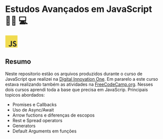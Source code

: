 # Estudos Avançados em JavaScript 🧑‍🎓 💻
<div style="display: inline-block">
<img width="40" src='https://raw.githubusercontent.com/devicons/devicon/master/icons/javascript/javascript-original.svg'/>
</div>

## Resumo
Neste repositorio estão os arquivos produzidos durante o curso de JavaScript que realizei na [Digital Innovation One](https://digitalinnovation.one/).
Em pararelo a este curso estava realizando também as atividades na [FreeCodeCamp.org](https://www.freecodecamp.org/learn/javascript-algorithms-and-data-structures/).
Nesses dois cursos aprendi toda a base que precisa em JavaScrip.
Principais topicos abordados:
- Promises e Callbacks
- Uso de Async/Await
- Arrow fuctions e diferenças de escopos
- Rest e Spread operators
- Generators
- Default Arguments em funções
